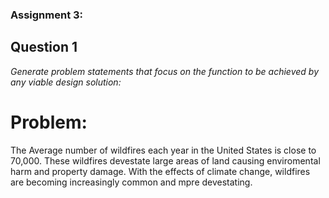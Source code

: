 ### Assignment 3:

## Question 1
*Generate problem statements that focus on the function to be achieved by any viable design solution:*

# Problem:

The Average number of wildfires each year in the United States is close to 70,000. These wildfires devestate large areas of land causing enviromental harm and property damage. With the effects of climate change, wildfires are becoming increasingly common and mpre devestating.

